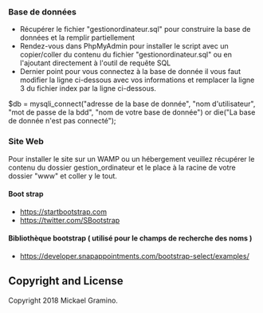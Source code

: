 
### Base de données

- Récupérer le fichier "gestionordinateur.sql" pour construire la base de données et la remplir partiellement
- Rendez-vous dans PhpMyAdmin pour installer le script avec un copier/coller du contenu du fichier "gestionordinateur.sql" ou en l'ajoutant directement à l'outil de requête SQL
- Dernier point pour vous connectez à la base de donnée il vous faut modifier la ligne ci-dessous avec vos informations et remplacer la ligne 3 du fichier index par la ligne ci-dessous.

$db = mysqli_connect("adresse de la base de donnée", "nom d'utilisateur", "mot de passe de la bdd", "nom de votre base de donnée") or die("La base de donnée n'est pas connecté");

### Site Web

Pour installer le site sur un WAMP ou un hébergement veuillez récupérer le contenu du dossier gestion_ordinateur et le place à la racine de votre dossier "www" et coller y le tout.

#### Boot strap

* https://startbootstrap.com
* https://twitter.com/SBootstrap

#### Bibliothèque bootstrap ( utilisé pour le champs de recherche des noms )

* https://developer.snapappointments.com/bootstrap-select/examples/

## Copyright and License

Copyright 2018 Mickael Gramino.
